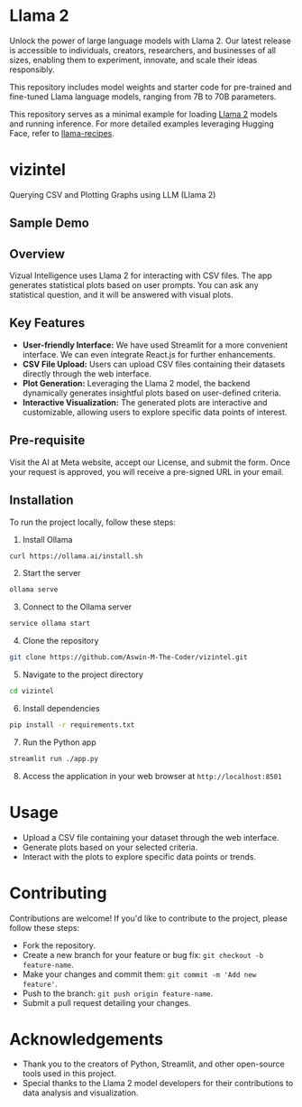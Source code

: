 # Llama 2

Unlock the power of large language models with Llama 2. Our latest release is accessible to individuals, creators, researchers, and businesses of all sizes, enabling them to experiment, innovate, and scale their ideas responsibly.

This repository includes model weights and starter code for pre-trained and fine-tuned Llama language models, ranging from 7B to 70B parameters.

This repository serves as a minimal example for loading [Llama 2](https://ai.meta.com/research/publications/llama-2-open-foundation-and-fine-tuned-chat-models/) models and running inference. For more detailed examples leveraging Hugging Face, refer to [llama-recipes](https://github.com/facebookresearch/llama-recipes/).

# vizintel

Querying CSV and Plotting Graphs using LLM (Llama 2)

## Sample Demo

## Overview

Vizual Intelligence uses Llama 2 for interacting with CSV files. The app generates statistical plots based on user prompts. You can ask any statistical question, and it will be answered with visual plots.

## Key Features

- **User-friendly Interface:** We have used Streamlit for a more convenient interface. We can even integrate React.js for further enhancements.
- **CSV File Upload:** Users can upload CSV files containing their datasets directly through the web interface.
- **Plot Generation:** Leveraging the Llama 2 model, the backend dynamically generates insightful plots based on user-defined criteria.
- **Interactive Visualization:** The generated plots are interactive and customizable, allowing users to explore specific data points of interest.

## Pre-requisite

Visit the AI at Meta website, accept our License, and submit the form. Once your request is approved, you will receive a pre-signed URL in your email.

## Installation

To run the project locally, follow these steps:

1. Install Ollama
```bash
curl https://ollama.ai/install.sh
```
2. Start the server
```bash
ollama serve
```
3. Connect to the Ollama server
```bash
service ollama start
```
4. Clone the repository
```bash
git clone https://github.com/Aswin-M-The-Coder/vizintel.git
```
5. Navigate to the project directory
```bash
cd vizintel
```
6. Install dependencies
```bash
pip install -r requirements.txt
```
7. Run the Python app
```bash
streamlit run ./app.py
```
8. Access the application in your web browser at `http://localhost:8501`

# Usage
- Upload a CSV file containing your dataset through the web interface.
- Generate plots based on your selected criteria.
- Interact with the plots to explore specific data points or trends.

# Contributing
Contributions are welcome! If you'd like to contribute to the project, please follow these steps:

- Fork the repository.
- Create a new branch for your feature or bug fix: `git checkout -b feature-name`.
- Make your changes and commit them: `git commit -m 'Add new feature'`.
- Push to the branch: `git push origin feature-name`.
- Submit a pull request detailing your changes.

# Acknowledgements
- Thank you to the creators of Python, Streamlit, and other open-source tools used in this project.
- Special thanks to the Llama 2 model developers for their contributions to data analysis and visualization.
